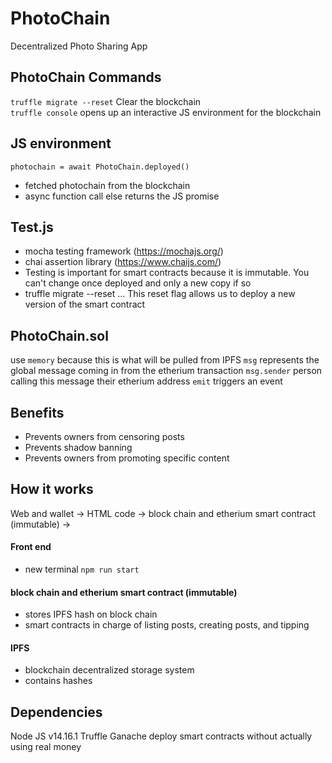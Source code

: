 # PhotoChain
Decentralized Photo Sharing App

## PhotoChain Commands
`truffle migrate --reset` 
Clear the blockchain
<br>
`truffle console` 
opens up an interactive JS environment for the blockchain


## JS environment 
`photochain = await PhotoChain.deployed()` 
- fetched photochain from the blockchain
- async function call else returns the JS promise

## Test.js
- mocha testing framework (https://mochajs.org/)
- chai assertion library (https://www.chaijs.com/)
- Testing is important for smart contracts because it is immutable. You can't change once deployed and only a new copy if so
- truffle migrate --reset ... This reset flag allows us to deploy a new version of the smart contract 

## PhotoChain.sol
use `memory` because this is what will be pulled from IPFS
`msg` represents the global message coming in from the etherium transaction
`msg.sender` person calling this message their etherium address
`emit` triggers an event

## Benefits
- Prevents owners from censoring posts
- Prevents shadow banning
- Prevents owners from promoting specific content

## How it works 
Web and wallet -> HTML code -> block chain and etherium smart contract (immutable) -> 

#### Front end
- new terminal `npm run start`

#### block chain and etherium smart contract (immutable)
- stores IPFS hash on block chain
- smart contracts in charge of listing posts, creating posts, and tipping

#### IPFS
- blockchain decentralized storage system
- contains hashes

## Dependencies
Node JS v14.16.1
Truffle 
Ganache deploy smart contracts without actually using real money